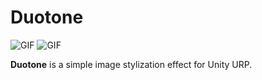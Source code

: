 # Duotone

![GIF](https://github.com/keijiro/Duotone/assets/343936/e76fddc1-9870-4b14-a192-dd2e2f084ae4)
![GIF](https://github.com/keijiro/Duotone/assets/343936/d1ea1084-cc8e-46ee-adda-0f251e5eee08)

**Duotone** is a simple image stylization effect for Unity URP.
